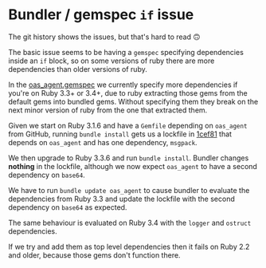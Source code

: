 # Bundler / gemspec `if` issue

The git history shows the issues, but that's hard to read 🙃

The basic issue seems to be having a `gemspec` specifying dependencies inside an `if` block, so on some versions of ruby there are more dependencies than older versions of ruby.

In the [oas_agent.gemspec][] we currently specify more dependencies if you're on Ruby 3.3+ or 3.4+, due to ruby extracting those gems from the default gems into bundled gems. Without specifying them they break on the next minor version of ruby from the one that extracted them.

[oas_agent.gemspec]: https://github.com/Own-and-Ship/oas_agent/blob/577b629d2167c0d04088bb0f4ec723c9739aa5a1/oas_agent.gemspec#L37-L44

Given we start on Ruby 3.1.6 and have a `Gemfile` depending on `oas_agent` from GitHub, running `bundle install` gets us a lockfile in [1cef81][] that depends on `oas_agent` and has one dependency, `msgpack`.

[1cef81]: https://github.com/caius/bundler-gemspec-if/commit/1cef810fe62ae8a0cd75ee330c3d40753674bbfc

We then upgrade to Ruby 3.3.6 and run `bundle install`. Bundler changes **nothing** in the lockfile, although we now expect `oas_agent` to have a second dependency on `base64`.

We have to run `bundle update oas_agent` to cause bundler to evaluate the dependencies from Ruby 3.3 and update the lockfile with the second dependency on `base64` as expected.

The same behaviour is evaluated on Ruby 3.4 with the `logger` and `ostruct` dependencies.

If we try and add them as top level dependencies then it fails on Ruby 2.2 and older, because those gems don't function there.
